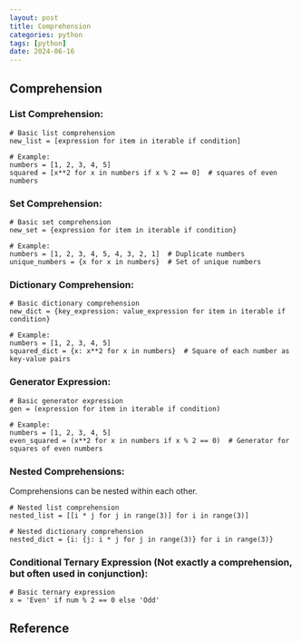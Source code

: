 ```yaml
---
layout: post
title: Comprehension
categories: python
tags: [python]
date: 2024-06-16
---
```


## Comprehension

### List Comprehension:

    # Basic list comprehension
    new_list = [expression for item in iterable if condition]

    # Example:
    numbers = [1, 2, 3, 4, 5]
    squared = [x**2 for x in numbers if x % 2 == 0]  # squares of even numbers

### Set Comprehension:

    # Basic set comprehension
    new_set = {expression for item in iterable if condition}

    # Example:
    numbers = [1, 2, 3, 4, 5, 4, 3, 2, 1]  # Duplicate numbers
    unique_numbers = {x for x in numbers}  # Set of unique numbers

### Dictionary Comprehension:

    # Basic dictionary comprehension
    new_dict = {key_expression: value_expression for item in iterable if condition}

    # Example:
    numbers = [1, 2, 3, 4, 5]
    squared_dict = {x: x**2 for x in numbers}  # Square of each number as key-value pairs

### Generator Expression:

    # Basic generator expression
    gen = (expression for item in iterable if condition)

    # Example:
    numbers = [1, 2, 3, 4, 5]
    even_squared = (x**2 for x in numbers if x % 2 == 0)  # Generator for squares of even numbers

### Nested Comprehensions:

Comprehensions can be nested within each other.

    # Nested list comprehension
    nested_list = [[i * j for j in range(3)] for i in range(3)]

    # Nested dictionary comprehension
    nested_dict = {i: {j: i * j for j in range(3)} for i in range(3)}

### Conditional Ternary Expression (Not exactly a comprehension, but often used in conjunction):

    # Basic ternary expression
    x = 'Even' if num % 2 == 0 else 'Odd'

## Reference
